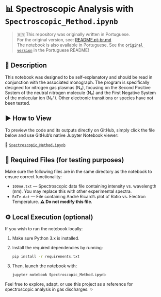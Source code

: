 # 📊 Spectroscopic Analysis with `Spectroscopic_Method.ipynb`

> 🇧🇷 This repository was originally written in Portuguese.  
> For the original version, see: [README.pt-br.md](README.pt-br.md)  
> The notebook is also available in Portuguese. See the [`original version`](./Metodo_Espectroscopico.ipynb) in the Portuguese README!

## 📘 Description

This notebook was designed to be self-explanatory and should be read in conjunction with the associated monograph. The program is specifically designed for nitrogen gas plasmas (N₂), focusing on the Second Positive System of the neutral nitrogen molecule (N₂) and the First Negative System of the molecular ion (N₂⁺). Other electronic transitions or species have not been tested.

## ▶️ How to View

To preview the code and its outputs directly on GitHub, simply click the file below and use GitHub’s native Jupyter Notebook viewer:

🔗 [`Spectroscopic_Method.ipynb`](./Spectroscopic_Method.ipynb)

## 📁 Required Files (for testing purposes)

Make sure the following files are in the same directory as the notebook to ensure correct functionality:

- `100mA.txt` — Spectroscopic data file containing intensity vs. wavelength (nm). You may replace this with other experimental spectra.
- `RxTe.dat` — File containing André Ricard’s plot of Ratio vs. Electron Temperature.  **⚠️ Do not modify this file.**

## ⚙️ Local Execution (optional)

If you wish to run the notebook locally:

1. Make sure Python 3.x is installed.
2. Install the required dependencies by running:

   ```bash
   pip install -r requirements.txt

3. Then, launch the notebook with:

   ```bash
   jupyter notebook Spectroscopic_Method.ipynb

Feel free to explore, adapt, or use this project as a reference for spectroscopic analysis in gas discharges. ✨
